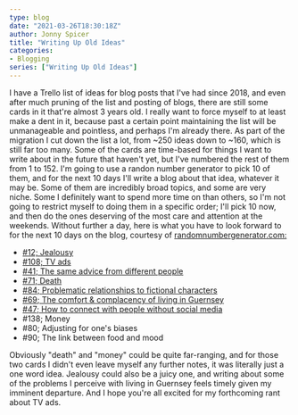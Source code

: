 ```yaml
---
type: blog
date: "2021-03-26T18:30:18Z"
author: Jonny Spicer
title: "Writing Up Old Ideas"
categories:
- Blogging
series: ["Writing Up Old Ideas"]
---
```

I have a Trello list of ideas for blog posts that I've had since 2018, and even after much pruning of the list and posting of blogs, there are still some cards in it that're almost
3 years old. I really want to force myself to at least make a dent in it, because past a certain point maintaining the list will be unmanageable and pointless, and perhaps I'm already
there. As part of the migration I cut down the list a lot, from ~250 ideas down to ~160, which is still far too many. Some of the cards are time-based for things I want to write about
in the future that haven't yet, but I've numbered the rest of them from 1 to 152. I'm going to use a randon number generator to pick 10 of them, and for the next 10 days I'll write a
blog about that idea, whatever it may be. Some of them are incredibly broad topics, and some are very niche. Some I definitely want to spend more time on than others, so I'm not going
to restrict myself to doing them in a specific order; I'll pick 10 now, and then do the ones deserving of the most care and attention at the weekends. Without further a day, here is
what you have to look forward to for the next 10 days on the blog, courtesy of [randomnumbergenerator.com:](randomnumbergenerator.com)

- [#12; Jealousy](/blog/writing-up-old-ideas-viii-jealousy/)
- [#108; TV ads](/blog/writing-up-old-ideas-v-tv-ads/)
- [#41; The same advice from different people](/blog/writing-up-old-ideas-vii-the-same-advice-from-different-people)
- [#71; Death](/blog/writing-up-old-ideas-iii-death/)
- [#84; Problematic relationships to fictional characters](/blog/writing-up-old-ideas-vi-problematic-relationships-to-fictional-characters/)
- [#69; The comfort & complacency of living in Guernsey](/blog/writing-up-old-ideas-ii-the-comfort-complacency-of-living-in-guernsey/)
- [#47; How to connect with people without social media](/blog/writing-up-old-ideas-iv-how-to-connect-with-people-without-social-media/)
- #138; Money
- #80; Adjusting for one's biases
- #90; The link between food and mood

Obviously "death" and "money" could be quite far-ranging, and for those two cards I didn't even leave myself any further notes, it was literally just a one word idea. Jealousy could
also be a juicy one, and writing about some of the problems I perceive with living in Guernsey feels timely given my imminent departure. And I hope you're all excited for my
forthcoming rant about TV ads.
